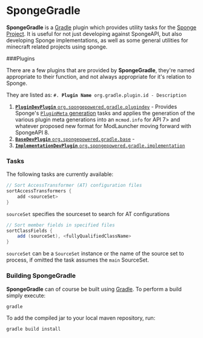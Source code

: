 # SpongeGradle

**SpongeGradle** is a [Gradle](http://gradle.org/) plugin which provides utility tasks for the [Sponge Project](/SpongePowered).
It is useful for not just developing against SpongeAPI, but also developing Sponge implementations, as well as some general utilities
for minecraft related projects using sponge. 

###Plugins

There are a few plugins that are provided by **SpongeGradle**, they're named appropriate to their function, and not
always appropriate for it's relation to Sponge.

They are listed as: `#. `**`Plugin Name`**` org.gradle.plugin.id - Description`

1. [**`PluginDevPlugin`** `org.spongepowered.gradle.plugindev`](src/main/kotlin/org/spongepowered/gradle/plugindev/PluginDevPlugin.kt) -
Provides Sponge's [`PluginMeta` generation]() tasks and applies the generation of the various
plugin meta generations into an `mcmod.info` for API 7> and whatever proposed new format for
ModLauncher moving forward with SpongeAPI 8.
1. [**`BaseDevPlugin`** `org.spongepowered.gradle.base`](src/main/kotlin/org/spongepowered/gradle/plugindev/BaseDevPlugin.kt) -
1. [**`ImplementationDevPlugin`** `org.spongepowered.gradle.implementation`](src/main/kotlin/)


### Tasks

The following tasks are currently available:

```groovy
// Sort AccessTransformer (AT) configuration files
sortAccessTransformers {
    add <sourceSet>
}
```

`sourceSet` specifies the sourceset to search for AT configurations

```groovy
// Sort member fields in specified files
sortClassFields {
    add (sourceSet), <fullyQualifiedClassName>
}
```

`sourceSet` can be a `SourceSet` instance or the name of the source set to process, if omitted the task assumes the `main` SourceSet.

### Building SpongeGradle
**SpongeGradle** can of course be built using [Gradle](http://gradle.org/). To perform a build simply execute:

    gradle

To add the compiled jar to your local maven repository, run:

    gradle build install

